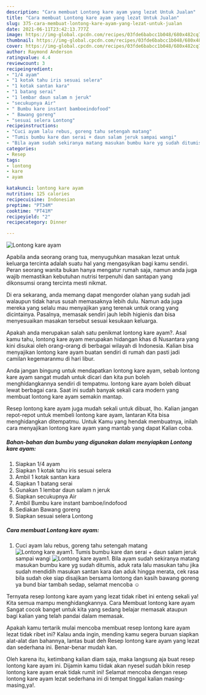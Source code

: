 ```yaml
---
description: "Cara membuat Lontong kare ayam yang lezat Untuk Jualan"
title: "Cara membuat Lontong kare ayam yang lezat Untuk Jualan"
slug: 375-cara-membuat-lontong-kare-ayam-yang-lezat-untuk-jualan
date: 2021-06-11T23:42:13.777Z
image: https://img-global.cpcdn.com/recipes/03fde6babcc1b048/680x482cq70/lontong-kare-ayam-foto-resep-utama.jpg
thumbnail: https://img-global.cpcdn.com/recipes/03fde6babcc1b048/680x482cq70/lontong-kare-ayam-foto-resep-utama.jpg
cover: https://img-global.cpcdn.com/recipes/03fde6babcc1b048/680x482cq70/lontong-kare-ayam-foto-resep-utama.jpg
author: Raymond Anderson
ratingvalue: 4.4
reviewcount: 3
recipeingredient:
- "1/4 ayam"
- "1 kotak tahu iris sesuai selera"
- "1 kotak santan kara"
- "1 batang serai"
- "1 lembar daun salam n jeruk"
- "secukupnya Air"
- " Bumbu kare instant bamboeindofood"
- " Bawang goreng"
- "sesuai selera Lontong"
recipeinstructions:
- "Cuci ayam lalu rebus, goreng tahu setengah matang"
- "Tumis bumbu kare dan serai + daun salam jeruk sampai wangi"
- "Bila ayam sudah sekiranya matang masukan bumbu kare yg sudah ditumis, aduk rata lalu masukan tahu jika sudah mendidih masukan santan kara dan aduk hingga merata, cek rasa bila sudah oke siap disajikan bersama lontong dan kasih bawang goreng ya bund biar tambah sedap, selamat mencoba ☺️"
categories:
- Resep
tags:
- lontong
- kare
- ayam

katakunci: lontong kare ayam 
nutrition: 125 calories
recipecuisine: Indonesian
preptime: "PT34M"
cooktime: "PT41M"
recipeyield: "2"
recipecategory: Dinner

---
```



![Lontong kare ayam](https://img-global.cpcdn.com/recipes/03fde6babcc1b048/680x482cq70/lontong-kare-ayam-foto-resep-utama.jpg)

Apabila anda seorang orang tua, menyuguhkan masakan lezat untuk keluarga tercinta adalah suatu hal yang mengasyikan bagi kamu sendiri. Peran seorang  wanita bukan hanya mengatur rumah saja, namun anda juga wajib memastikan kebutuhan nutrisi terpenuhi dan santapan yang dikonsumsi orang tercinta mesti nikmat.

Di era  sekarang, anda memang dapat mengorder olahan yang sudah jadi walaupun tidak harus susah memasaknya lebih dulu. Namun ada juga mereka yang selalu mau menyajikan yang terenak untuk orang yang dicintainya. Pasalnya, memasak sendiri jauh lebih higienis dan bisa menyesuaikan masakan tersebut sesuai kesukaan keluarga. 



Apakah anda merupakan salah satu penikmat lontong kare ayam?. Asal kamu tahu, lontong kare ayam merupakan hidangan khas di Nusantara yang kini disukai oleh orang-orang di berbagai wilayah di Indonesia. Kalian bisa menyajikan lontong kare ayam buatan sendiri di rumah dan pasti jadi camilan kegemaranmu di hari libur.

Anda jangan bingung untuk mendapatkan lontong kare ayam, sebab lontong kare ayam sangat mudah untuk dicari dan kita pun boleh menghidangkannya sendiri di tempatmu. lontong kare ayam boleh dibuat lewat berbagai cara. Saat ini sudah banyak sekali cara modern yang membuat lontong kare ayam semakin mantap.

Resep lontong kare ayam juga mudah sekali untuk dibuat, lho. Kalian jangan repot-repot untuk membeli lontong kare ayam, lantaran Kita bisa menghidangkan ditempatmu. Untuk Kamu yang hendak membuatnya, inilah cara menyajikan lontong kare ayam yang mantab yang dapat Kalian coba.

<!--inarticleads1-->

##### Bahan-bahan dan bumbu yang digunakan dalam menyiapkan Lontong kare ayam:

1. Siapkan 1/4 ayam
1. Siapkan 1 kotak tahu iris sesuai selera
1. Ambil 1 kotak santan kara
1. Siapkan 1 batang serai
1. Gunakan 1 lembar daun salam n jeruk
1. Siapkan secukupnya Air
1. Ambil  Bumbu kare instant bamboe/indofood
1. Sediakan  Bawang goreng
1. Siapkan sesuai selera Lontong




<!--inarticleads2-->

##### Cara membuat Lontong kare ayam:

1. Cuci ayam lalu rebus, goreng tahu setengah matang
<img src="https://img-global.cpcdn.com/steps/d341456380d86025/160x128cq70/lontong-kare-ayam-langkah-memasak-1-foto.jpg" alt="Lontong kare ayam">1. Tumis bumbu kare dan serai + daun salam jeruk sampai wangi
<img src="https://img-global.cpcdn.com/steps/144c9cedbd577868/160x128cq70/lontong-kare-ayam-langkah-memasak-2-foto.jpg" alt="Lontong kare ayam">1. Bila ayam sudah sekiranya matang masukan bumbu kare yg sudah ditumis, aduk rata lalu masukan tahu jika sudah mendidih masukan santan kara dan aduk hingga merata, cek rasa bila sudah oke siap disajikan bersama lontong dan kasih bawang goreng ya bund biar tambah sedap, selamat mencoba ☺️




Ternyata resep lontong kare ayam yang lezat tidak ribet ini enteng sekali ya! Kita semua mampu menghidangkannya. Cara Membuat lontong kare ayam Sangat cocok banget untuk kita yang sedang belajar memasak ataupun bagi kalian yang telah pandai dalam memasak.

Apakah kamu tertarik mulai mencoba membuat resep lontong kare ayam lezat tidak ribet ini? Kalau anda ingin, mending kamu segera buruan siapkan alat-alat dan bahannya, lantas buat deh Resep lontong kare ayam yang lezat dan sederhana ini. Benar-benar mudah kan. 

Oleh karena itu, ketimbang kalian diam saja, maka langsung aja buat resep lontong kare ayam ini. Dijamin kamu tiidak akan nyesel sudah bikin resep lontong kare ayam enak tidak rumit ini! Selamat mencoba dengan resep lontong kare ayam lezat sederhana ini di tempat tinggal kalian masing-masing,ya!.

